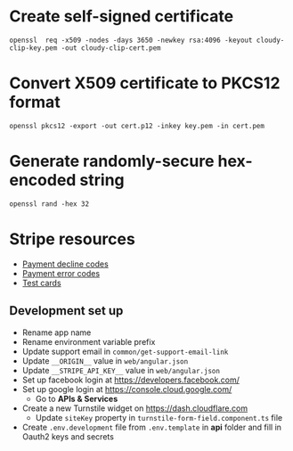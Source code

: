 # Create self-signed certificate

```shell
openssl  req -x509 -nodes -days 3650 -newkey rsa:4096 -keyout cloudy-clip-key.pem -out cloudy-clip-cert.pem
```

# Convert X509 certificate to PKCS12 format

```shell
openssl pkcs12 -export -out cert.p12 -inkey key.pem -in cert.pem
```

# Generate randomly-secure hex-encoded string

```shell
openssl rand -hex 32
```

# Stripe resources

- [Payment decline codes](https://docs.stripe.com/declines)
- [Payment error codes](https://docs.stripe.com/error-codes)
- [Test cards](https://docs.stripe.com/testing)

## Development set up

- Rename app name
- Rename environment variable prefix
- Update support email in `common/get-support-email-link`
- Update `__ORIGIN__` value in `web/angular.json`
- Update `__STRIPE_API_KEY__` value in `web/angular.json`
- Set up facebook login at https://developers.facebook.com/
- Set up google login at https://console.cloud.google.com/
  - Go to **APIs & Services**
- Create a new Turnstile widget on https://dash.cloudflare.com
  - Update `siteKey` property in `turnstile-form-field.component.ts` file
- Create `.env.development` file from `.env.template` in **api** folder and fill in Oauth2 keys and secrets
